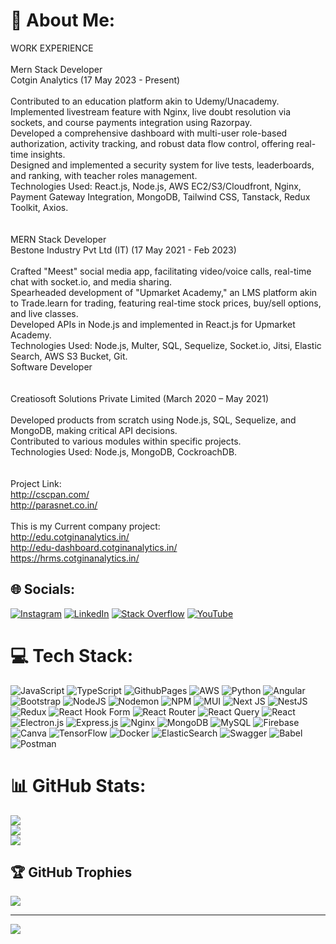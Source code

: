 # 💫 About Me:
WORK EXPERIENCE<br><br>Mern Stack Developer<br>Cotgin Analytics (17 May 2023 - Present)<br><br>Contributed to an education platform akin to Udemy/Unacademy.<br>Implemented livestream feature with Nginx, live doubt resolution via sockets, and course payments integration using Razorpay.<br>Developed a comprehensive dashboard with multi-user role-based authorization, activity tracking, and robust data flow control, offering real-time insights.<br>Designed and implemented a security system for live tests, leaderboards, and ranking, with teacher roles management.<br>Technologies Used: React.js, Node.js, AWS EC2/S3/Cloudfront, Nginx, Payment Gateway Integration, MongoDB, Tailwind CSS, Tanstack, Redux Toolkit, Axios.<br><br><br>MERN Stack Developer<br>Bestone Industry Pvt Ltd (IT) (17 May 2021 - Feb 2023)<br><br>Crafted "Meest" social media app, facilitating video/voice calls, real-time chat with socket.io, and media sharing.<br>Spearheaded development of "Upmarket Academy," an LMS platform akin to Trade.learn for trading, featuring real-time stock prices, buy/sell options, and live classes.<br>Developed APIs in Node.js and implemented in React.js for Upmarket Academy.<br>Technologies Used: Node.js, Multer, SQL, Sequelize, Socket.io, Jitsi, Elastic Search, AWS S3 Bucket, Git.<br>Software Developer<br><br><br>Creatiosoft Solutions Private Limited (March 2020 – May 2021)<br><br>Developed products from scratch using Node.js, SQL, Sequelize, and MongoDB, making critical API decisions.<br>Contributed to various modules within specific projects.<br>Technologies Used: Node.js, MongoDB, CockroachDB.<br><br><br>Project Link: <br>http://cscpan.com/<br>http://parasnet.co.in/<br><br>This is my Current company project: <br>http://edu.cotginanalytics.in/<br>http://edu-dashboard.cotginanalytics.in/<br>https://hrms.cotginanalytics.in/


## 🌐 Socials:
[![Instagram](https://img.shields.io/badge/Instagram-%23E4405F.svg?logo=Instagram&logoColor=white)](https://instagram.com/https://www.instagram.com/mr.satendrasingh51) [![LinkedIn](https://img.shields.io/badge/LinkedIn-%230077B5.svg?logo=linkedin&logoColor=white)](https://linkedin.com/in/https://www.linkedin.com/in/satendra-singh-saini-72a21919b?utm_source=share&utm_campaign=share_via&utm_content=profile&utm_medium=android_app) [![Stack Overflow](https://img.shields.io/badge/-Stackoverflow-FE7A16?logo=stack-overflow&logoColor=white)](https://stackoverflow.com/users/https://stackoverflow.com/users/11978201/satendra-singh) [![YouTube](https://img.shields.io/badge/YouTube-%23FF0000.svg?logo=YouTube&logoColor=white)](https://youtube.com/@https://www.youtube.com/channel/UChVte-An0S28e43f3YEE23A) 

# 💻 Tech Stack:
![JavaScript](https://img.shields.io/badge/javascript-%23323330.svg?style=flat&logo=javascript&logoColor=%23F7DF1E) ![TypeScript](https://img.shields.io/badge/typescript-%23007ACC.svg?style=flat&logo=typescript&logoColor=white) ![GithubPages](https://img.shields.io/badge/github%20pages-121013?style=flat&logo=github&logoColor=white) ![AWS](https://img.shields.io/badge/AWS-%23FF9900.svg?style=flat&logo=amazon-aws&logoColor=white) ![Python](https://img.shields.io/badge/python-3670A0?style=flat&logo=python&logoColor=ffdd54) ![Angular](https://img.shields.io/badge/angular-%23DD0031.svg?style=flat&logo=angular&logoColor=white) ![Bootstrap](https://img.shields.io/badge/bootstrap-%238511FA.svg?style=flat&logo=bootstrap&logoColor=white) ![NodeJS](https://img.shields.io/badge/node.js-6DA55F?style=flat&logo=node.js&logoColor=white) ![Nodemon](https://img.shields.io/badge/NODEMON-%23323330.svg?style=flat&logo=nodemon&logoColor=%BBDEAD) ![NPM](https://img.shields.io/badge/NPM-%23CB3837.svg?style=flat&logo=npm&logoColor=white) ![MUI](https://img.shields.io/badge/MUI-%230081CB.svg?style=flat&logo=mui&logoColor=white) ![Next JS](https://img.shields.io/badge/Next-black?style=flat&logo=next.js&logoColor=white) ![NestJS](https://img.shields.io/badge/nestjs-%23E0234E.svg?style=flat&logo=nestjs&logoColor=white) ![Redux](https://img.shields.io/badge/redux-%23593d88.svg?style=flat&logo=redux&logoColor=white) ![React Hook Form](https://img.shields.io/badge/React%20Hook%20Form-%23EC5990.svg?style=flat&logo=reacthookform&logoColor=white) ![React Router](https://img.shields.io/badge/React_Router-CA4245?style=flat&logo=react-router&logoColor=white) ![React Query](https://img.shields.io/badge/-React%20Query-FF4154?style=flat&logo=react%20query&logoColor=white) ![React](https://img.shields.io/badge/react-%2320232a.svg?style=flat&logo=react&logoColor=%2361DAFB) ![Electron.js](https://img.shields.io/badge/Electron-191970?style=flat&logo=Electron&logoColor=white) ![Express.js](https://img.shields.io/badge/express.js-%23404d59.svg?style=flat&logo=express&logoColor=%2361DAFB) ![Nginx](https://img.shields.io/badge/nginx-%23009639.svg?style=flat&logo=nginx&logoColor=white) ![MongoDB](https://img.shields.io/badge/MongoDB-%234ea94b.svg?style=flat&logo=mongodb&logoColor=white) ![MySQL](https://img.shields.io/badge/mysql-%2300000f.svg?style=flat&logo=mysql&logoColor=white) ![Firebase](https://img.shields.io/badge/Firebase-039BE5?style=flat&logo=Firebase&logoColor=white) ![Canva](https://img.shields.io/badge/Canva-%2300C4CC.svg?style=flat&logo=Canva&logoColor=white) ![TensorFlow](https://img.shields.io/badge/TensorFlow-%23FF6F00.svg?style=flat&logo=TensorFlow&logoColor=white) ![Docker](https://img.shields.io/badge/docker-%230db7ed.svg?style=flat&logo=docker&logoColor=white) ![ElasticSearch](https://img.shields.io/badge/-ElasticSearch-005571?style=flat&logo=elasticsearch) ![Swagger](https://img.shields.io/badge/-Swagger-%23Clojure?style=flat&logo=swagger&logoColor=white) ![Babel](https://img.shields.io/badge/Babel-F9DC3e?style=flat&logo=babel&logoColor=black) ![Postman](https://img.shields.io/badge/Postman-FF6C37?style=flat&logo=postman&logoColor=white)
# 📊 GitHub Stats:
![](https://github-readme-stats.vercel.app/api?username=satendrasingh51&theme=swift&hide_border=false&include_all_commits=false&count_private=false)<br/>
![](https://github-readme-streak-stats.herokuapp.com/?user=satendrasingh51&theme=swift&hide_border=false)<br/>
![](https://github-readme-stats.vercel.app/api/top-langs/?username=satendrasingh51&theme=swift&hide_border=false&include_all_commits=false&count_private=false&layout=compact)

## 🏆 GitHub Trophies
![](https://github-profile-trophy.vercel.app/?username=satendrasingh51&theme=chalk&no-frame=false&no-bg=true&margin-w=4)

---
[![](https://visitcount.itsvg.in/api?id=satendrasingh51&icon=0&color=9)](https://visitcount.itsvg.in)

<!-- Proudly created with GPRM ( https://gprm.itsvg.in ) -->
